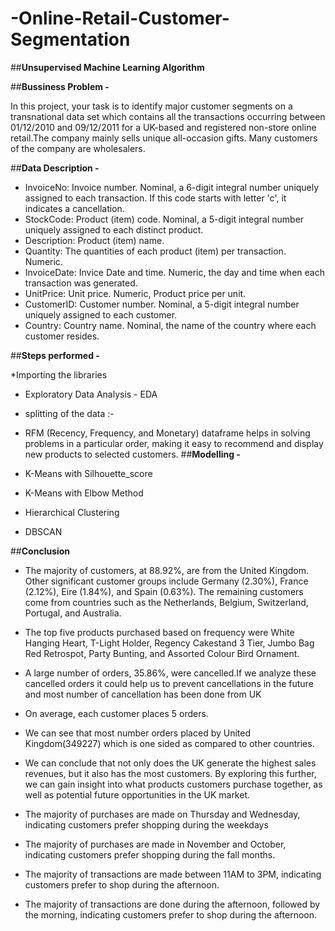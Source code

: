 # -Online-Retail-Customer-Segmentation

##**Unsupervised Machine Learning Algorithm**

##**Bussiness Problem -**

In this project, your task is to identify major customer segments on a transnational data set which contains all the transactions occurring between 01/12/2010 and 09/12/2011 for a UK-based and registered non-store online retail.The company mainly sells unique all-occasion gifts. Many customers of the company are wholesalers.

##**Data Description -**

* InvoiceNo: Invoice number. Nominal, a 6-digit integral number uniquely assigned to each transaction. If this code starts with letter 'c', it indicates a cancellation.
* StockCode: Product (item) code. Nominal, a 5-digit integral number uniquely assigned to each distinct product.
* Description: Product (item) name.
* Quantity: The quantities of each product (item) per transaction. Numeric.
* InvoiceDate: Invice Date and time. Numeric, the day and time when each transaction was generated.
* UnitPrice: Unit price. Numeric, Product price per unit.
* CustomerID: Customer number. Nominal, a 5-digit integral number uniquely assigned to each customer.
* Country: Country name. Nominal, the name of the country where each customer resides.

##**Steps performed -**

*Importing the libraries
* Exploratory Data Analysis - EDA
* splitting of the data :-
* RFM (Recency, Frequency, and Monetary) dataframe helps in solving problems in a particular order, making it easy to recommend and display new products to selected customers.
##**Modelling -**

* K-Means with Silhouette_score

* K-Means with Elbow Method

* Hierarchical Clustering

* DBSCAN

##**Conclusion**

* The majority of customers, at 88.92%, are from the United Kingdom. Other significant customer groups include Germany (2.30%), France (2.12%), Eire (1.84%), and Spain (0.63%). The remaining customers come from countries such as the Netherlands, Belgium, Switzerland, Portugal, and Australia.


* The top five products purchased based on frequency were White Hanging Heart, T-Light Holder, Regency Cakestand 3 Tier, Jumbo Bag Red Retrospot, Party Bunting, and Assorted Colour Bird Ornament.


* A large number of orders, 35.86%, were cancelled.If we analyze these cancelled orders it could help us to prevent cancellations in the future and most number of cancellation has been done from UK
 
* On average, each customer places 5 orders.
 
* We can see that most number orders placed by United Kingdom(349227) which is one sided as compared to other countries.


* We can conclude that not only does the UK generate the highest sales revenues, but it also has the most customers. By exploring this further, we can gain insight into what products customers purchase together, as well as potential future opportunities in the UK market.

* The majority of purchases are made on Thursday and Wednesday, indicating customers prefer shopping during the weekdays

* The majority of purchases are made in November and October, indicating customers prefer shopping during the fall months.

* The majority of transactions are made between 11AM to 3PM, indicating customers prefer to shop during the afternoon.

* The majority of transactions are done during the afternoon, followed by the morning, indicating customers prefer to shop during the afternoon.
